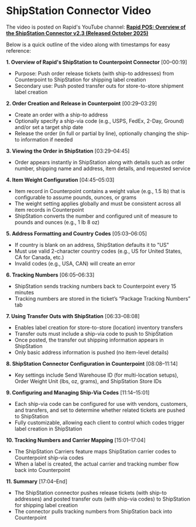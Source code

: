 # ShipStation Connector Video

The video is posted on Rapid's YouTube channel: [**Rapid POS: Overview of the ShipStation Connector v2.3 (Released October 2025)**](https://youtube.com/watch?v=lj0hBLYEE0s)

Below is a quick outline of the video along with timestamps for easy reference:

**1. Overview of Rapid's ShipStation to Counterpoint Connector**
[00–00:19]
- Purpose: Push order release tickets (with ship-to addresses) from Counterpoint to ShipStation for shipping label creation
- Secondary use: Push posted transfer outs for store-to-store shipment label creation

**2. Order Creation and Release in Counterpoint**
[00:29–03:29]
- Create an order with a ship-to address
- Optionally specify a ship-via code (e.g., USPS, FedEx, 2-Day, Ground) and/or set a target ship date
- Release the order (in full or partial by line), optionally changing the ship-to information if needed

**3. Viewing the Order in ShipStation**
[03:29–04:45]
- Order appears instantly in ShipStation along with details such as order number, shipping name and address, item details, and requested service

**4. Item Weight Configuration**
[04:45–05:03]
- Item record in Counterpoint contains a weight value (e.g., 1.5 lb) that is configurable to assume pounds, ounces, or grams
- The weight setting applies globally and must be consistent across all item records in Counterpoint
- ShipStation converts the number and configured unit of measure to pounds and ounces (e.g., 1 lb 8 oz) 

**5. Address Formatting and Country Codes**
[05:03–06:05]
- If country is blank on an address, ShipStation defaults it to "US"
- Must use valid 2-character country codes (e.g., US for United States, CA for Canada, etc.)
- Invalid codes (e.g., USA, CAN) will create an error

**6. Tracking Numbers**
[06:05–06:33]
- ShipStation sends tracking numbers back to Counterpoint every 15 minutes
- Tracking numbers are stored in the ticket’s “Package Tracking Numbers” tab

**7. Using Transfer Outs with ShipStation**
[06:33–08:08]
- Enables label creation for store-to-store (location) inventory transfers
- Transfer outs must include a ship-via code to push to ShipStation
- Once posted, the transfer out shipping information appears in ShipStation
- Only basic address information is pushed (no item-level details)

**8. ShipStation Connector Configuration in Counterpoint**
[08:08–11:14]
- Key settings include Send Warehouse ID (for multi-location setups), Order Weight Unit (lbs, oz, grams), and ShipStation Store IDs

**9. Configuring and Managing Ship-Via Codes**
[11:14–15:01]
- Each ship-via code can be configured for use with vendors, customers, and transfers, and set to determine whether related tickets are pushed to ShipStation
- Fully customizable, allowing each client to control which codes trigger label creation in ShipStation

**10. Tracking Numbers and Carrier Mapping**
[15:01–17:04]
- The ShipStation Carriers feature maps ShipStation carrier codes to Counterpoint ship-via codes
- When a label is created, the actual carrier and tracking number flow back into Counterpoint

**11. Summary**
[17:04–End]
- The ShipStation connector pushes release tickets (with ship-to addresses) and posted transfer outs (with ship-via codes) to ShipStation for shipping label creation
- The connector pulls tracking numbers from ShipStation back into Counterpoint
